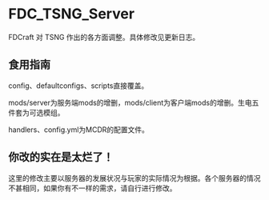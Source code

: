# FDC_TSNG_Server
FDCraft 对 TSNG 作出的各方面调整。具体修改见更新日志。

## 食用指南

config、defaultconfigs、scripts直接覆盖。

mods/server为服务端mods的增删，mods/client为客户端mods的增删。生电五件套为可选模组。

handlers、config.yml为MCDR的配置文件。

## 你改的实在是太烂了！

这里的修改主要以服务器的发展状况与玩家的实际情况为根据。各个服务器的情况不甚相同，如果你有不一样的需求，请自行进行修改。
